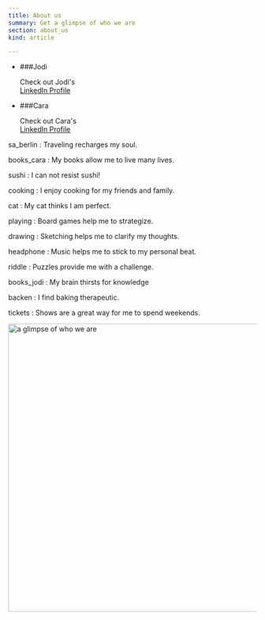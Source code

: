```yaml
--- 
title: About us
summary: Get a glimpse of who we are
section: about_us
kind: article

---
```



* ###Jodi

  Check out Jodi's  
  [LinkedIn Profile][jodis_profile]

* ###Cara

  Check out Cara's  
  [LinkedIn Profile][caras_profile]


sa_berlin
: Traveling recharges my soul.


books_cara
: My books allow me to live many lives.
  

sushi
: I can not resist sushi!

cooking
: I enjoy cooking for my friends and family.

cat
: My cat thinks I am perfect.

playing
: Board games help me to strategize.

drawing
: Sketching helps me to clarify my thoughts.

headphone
: Music helps me to stick to my personal beat.

riddle
: Puzzles provide me with a challenge.

books_jodi
: My brain thirsts for knowledge

backen
: I find baking therapeutic.

tickets
: Shows are a great way for me to spend weekends.


[jodis_profile]: http://de.linkedin.com/in/jodiellenstolzenbach
[caras_profile]: http://de.linkedin.com/in/carafritsche

<!--- do not edit between here … --->
<img name="about_us_items" src="img/about_us_items.png" width="1003" height="584" border="0" id="about_us_items" usemap="#m_about_us_items" alt="a glimpse of who we are" />

<map name="m_about_us_items" id="m_about_us_items">
<area shape="poly" class="imageMap" id="im_sa_berlin" coords="840,400,879,400,921,412,936,434,943,482,929,556,850,547,841,523,840,400" href="#sa_berlin" alt="" />
<area shape="poly" class="imageMap" id="im_books_cara" coords="639,417,685,402,759,413,770,463,783,496,697,563,652,527,635,516,639,417" href="#books_cara" alt="" />
<area shape="poly" class="imageMap" id="im_sushi" coords="798,292,928,287,936,381,886,385,801,381,794,320,798,292" href="#sushi" alt="" />
<area shape="poly" class="imageMap" id="im_cooking" coords="748,170,783,128,804,122,906,123,959,121,966,138,955,168,966,193,983,214,975,232,874,209,854,251,821,283,764,285,734,257,730,226,739,194,748,170" href="#cooking" alt="" />
<area shape="poly" class="imageMap" id="im_cat" coords="619,78,662,30,716,18,769,8,795,10,805,50,824,67,859,92,856,113,785,119,716,133,721,150,724,170,678,210,651,210,619,189,614,135,624,100,619,78" href="#cat" alt="" />
<area shape="poly" class="imageMap" id="im_playing" coords="436,411,436,491,476,528,563,514,595,479,596,388,564,346,512,347,464,383,436,411" href="#playing" alt="" />
<area shape="poly" class="imageMap" id="im_drawing" coords="458,196,606,197,610,319,458,321,458,196" href="#drawing" title="#drawing" alt="#drawing" />
<area shape="poly" class="imageMap" id="im_headphone" coords="346,119,323,173,341,244,370,293,397,315,412,289,436,233,446,146,414,116,375,109,346,119" href="#headphone" alt="" />
<area shape="poly" class="imageMap" id="im_riddle" coords="256,402,303,389,398,412,424,443,424,552,379,569,319,539,268,542,239,565,188,556,213,496,256,402" href="#riddle" alt="" />
<area shape="poly" class="imageMap" id="im_books_jodi" coords="11,401,78,360,144,368,237,429,195,521,91,512,14,496,11,401" href="#books_jodi" alt="" />
<area shape="poly" class="imageMap" id="im_backen" coords="4,210,40,187,111,182,213,203,206,314,73,343,27,325,4,247,4,210" href="#backen" title="#backen" alt="#backen" />
<area shape="poly" class="imageMap" id="im_tickets" coords="115,72,167,24,236,16,299,75,284,151,206,184,142,177,116,118,115,72" href="#tickets" title="#tickets" alt="#tickets" />
</map>
<!--- … and here, it will break the site --->
